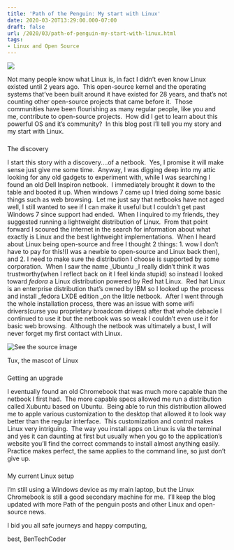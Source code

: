 ```yaml
---
title: 'Path of the Penguin: My start with Linux'
date: 2020-03-20T13:29:00.000-07:00
draft: false
url: /2020/03/path-of-penguin-my-start-with-linux.html
tags: 
- Linux and Open Source
---
```


[![](https://1.bp.blogspot.com/-0MFo0iEYA5I/XnJbVrNsahI/AAAAAAAAEoo/EhveCi0fVcgivTA8moV4Z4epZbo5VcmKwCKgBGAsYHg/s640/2020-03-17-19-36-26.jpg)](https://1.bp.blogspot.com/-0MFo0iEYA5I/XnJbVrNsahI/AAAAAAAAEoo/EhveCi0fVcgivTA8moV4Z4epZbo5VcmKwCKgBGAsYHg/s1600/2020-03-17-19-36-26.jpg)

  
  
  

Not many people know what Linux is, in fact I didn’t even know Linux existed until 2 years ago.  This open-source kernel and the operating systems that’ve been built around it have existed for 28 years, and that’s not counting other open-source projects that came before it.  Those communities have been flourishing as many regular people, like you and me, contribute to open-source projects.  How did I get to learn about this powerful OS and it’s community?  In this blog post I’ll tell you my story and my start with Linux.  
  

###   
The discovery

  
I start this story with a discovery....of a netbook.  Yes, I promise it will make sense just give me some time.  Anyway, I was digging deep into my attic looking for any old gadgets to experiment with, while I was searching I found an old Dell Inspiron netbook.  I immediately brought it down to the table and booted it up. When windows 7 came up I tried doing some basic things such as web browsing.  Let me just say that netbooks have not aged well, I still wanted to see if I can make it useful but I couldn’t get past Windows 7 since support had ended.  When I inquired to my friends, they suggested running a lightweight distribution of Linux.  From that point forward I scoured the internet in the search for information about what exactly is Linux and the best lightweight implementations.  When I heard about Linux being open-source and free I thought 2 things: 1. wow I don’t have to pay for this!(I was a newbie to open-source and Linux back then), and 2. I need to make sure the distribution I choose is supported by some corporation.  When I saw the name _Ubuntu _I really didn’t think it was trustworthy(when I reflect back on it I feel kinda stupid) so instead I looked toward _fedora_ a Linux distribution powered by Red hat Linux.  Red hat Linux is an enterprise distribution that’s owned by IBM so I looked up the process and install _fedora LXDE edition _on the little netbook.  After I went through the whole installation process, there was an issue with some wifi drivers(curse you proprietary broadcom drivers) after that whole debacle I continued to use it but the netbook was so weak I couldn’t even use it for basic web browsing.  Although the netbook was ultimately a bust, I will never forget my first contact with Linux.  

![See the source image](https://cdn.pixabay.com/photo/2017/01/31/16/57/linux-2025536_640.png)

Tux, the mascot of Linux

###   
Getting an upgrade

  
  
I eventually found an old Chromebook that was much more capable than the netbook I first had.  The more capable specs allowed me run a distribution called Xubuntu based on Ubuntu.  Being able to run this distribution allowed me to apple various customization to the desktop that allowed it to look way better than the regular interface.  This customization and control makes Linux very intriguing.  The way you install apps on Linux is via the terminal and yes it can daunting at first but usually when you go to the application’s website you’ll find the correct commands to install almost anything easily.  Practice makes perfect, the same applies to the command line, so just don’t give up.   
  
  

###   
My current Linux setup

  
  
I’m still using a Windows device as my main laptop, but the Linux Chromebook is still a good secondary machine for me.  I’ll keep the blog updated with more Path of the penguin posts and other Linux and open-source news.  
  
  
  

I bid you all safe journeys and happy computing,

best, BenTechCoder